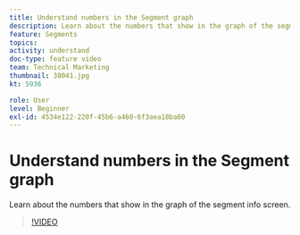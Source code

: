 ```yaml
---
title: Understand numbers in the Segment graph
description: Learn about the numbers that show in the graph of the segment info screen.
feature: Segments
topics: 
activity: understand
doc-type: feature video
team: Technical Marketing
thumbnail: 38041.jpg
kt: 5936

role: User
level: Beginner
exl-id: 4534e122-220f-45b6-a460-6f3aea18ba60
---
```

# Understand numbers in the Segment graph

Learn about the numbers that show in the graph of the segment info screen.

>[!VIDEO](https://video.tv.adobe.com/v/38041/?quality=12&learn=on)
